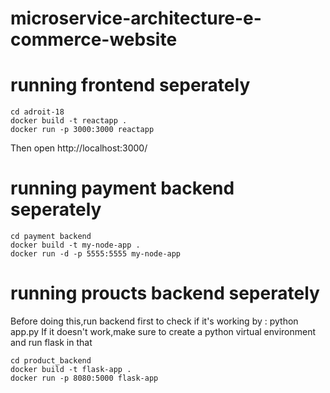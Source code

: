 # microservice-architecture-e-commerce-website

# running frontend seperately
```
cd adroit-18
docker build -t reactapp .
docker run -p 3000:3000 reactapp
```
Then open http://localhost:3000/

# running payment backend seperately
```
cd payment backend
docker build -t my-node-app .
docker run -d -p 5555:5555 my-node-app
```
# running proucts backend seperately
Before doing this,run backend first to check if it's working by : python app.py
If it doesn't work,make sure to create a python virtual environment and run flask in that
```
cd product_backend
docker build -t flask-app .
docker run -p 8080:5000 flask-app
```
